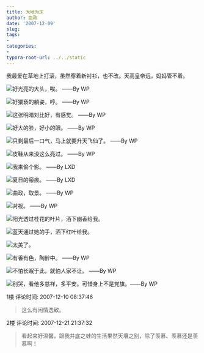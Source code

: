 ```yaml
---
title: 大地为床
author: 曲政
date: '2007-12-09'
slug: 
tags:
- 
categories:
- 
typora-root-url: ../../static
---
```

我最爱在草地上打滚，虽然穿着新衬衫，也不改。天高皇帝远，妈妈管不着。 

![好光亮的大头，唉。 ——By WP](/images/2007-12-09-%E5%A4%A7%E5%9C%B0%E4%B8%BA%E5%BA%8A/006tNbRwgy1g9zhchktgfj30ci0gotb8.jpg)

![好猥亵的躺姿，哼。 ——By WP](/images/2007-12-09-%E5%A4%A7%E5%9C%B0%E4%B8%BA%E5%BA%8A/006tNbRwgy1g9zhcgtnozj30m80godki.jpg)

![这张明暗对比好，有感觉。 ——By WP](/images/2007-12-09-%E5%A4%A7%E5%9C%B0%E4%B8%BA%E5%BA%8A/006tNbRwgy1g9zhch7b2mj30m80gotch.jpg)

![好大的脸，好小的眼。 ——By WP](/images/2007-12-09-%E5%A4%A7%E5%9C%B0%E4%B8%BA%E5%BA%8A/006tNbRwgy1g9zhcihu5yj30m80gowhy.jpg)

![只剩最后一口气，马上就要升天飞仙了。 ——By WP](/images/2007-12-09-%E5%A4%A7%E5%9C%B0%E4%B8%BA%E5%BA%8A/006tNbRwgy1g9zhcl3bcvj30m80goaf1.jpg)

![皮鞋从来没这么亮过。 ——By WP](/images/2007-12-09-%E5%A4%A7%E5%9C%B0%E4%B8%BA%E5%BA%8A/006tNbRwgy1g9zhcm4rzkj30m80goq73.jpg)

![我来偷个影。 ——By LXD](/images/2007-12-09-%E5%A4%A7%E5%9C%B0%E4%B8%BA%E5%BA%8A/006tNbRwgy1g9zhcndva6j30m80godix.jpg)

![夏日的瘢痕。 ——By LXD](/images/2007-12-09-%E5%A4%A7%E5%9C%B0%E4%B8%BA%E5%BA%8A/006tNbRwgy1g9zhcnylduj30m80gotbv.jpg)

![曲政，取景。 ——By WP](/images/2007-12-09-%E5%A4%A7%E5%9C%B0%E4%B8%BA%E5%BA%8A/006tNbRwgy1g9zhcpvbw0j30m80go43f.jpg)

![对视。 ——By WP](/images/2007-12-09-%E5%A4%A7%E5%9C%B0%E4%B8%BA%E5%BA%8A/006tNbRwgy1g9zhcja6uaj30m80gojvd.jpg)

![阳光透过桂花的叶片，洒下幽香给我。](/images/2007-12-09-%E5%A4%A7%E5%9C%B0%E4%B8%BA%E5%BA%8A/006tNbRwgy1g9zhckc94dj30m80go42w.jpg)

![蓝天通过她的手，洒下红叶给我。](/images/2007-12-09-%E5%A4%A7%E5%9C%B0%E4%B8%BA%E5%BA%8A/006tNbRwgy1g9zhcmxadgj30m80go0vh.jpg)

![太美了。](/images/2007-12-09-%E5%A4%A7%E5%9C%B0%E4%B8%BA%E5%BA%8A/006tNbRwgy1g9zhcjmtcej30m80gowgt.jpg)

![有香有色，陶醉中。 ——By WP](/images/2007-12-09-%E5%A4%A7%E5%9C%B0%E4%B8%BA%E5%BA%8A/006tNbRwgy1g9zhcobx3jj30m80gon0n.jpg)

![不怕长眠于此，就怕人家不让。 ——By WP](/images/2007-12-09-%E5%A4%A7%E5%9C%B0%E4%B8%BA%E5%BA%8A/006tNbRwgy1g9zhcoww5oj30m80go42f.jpg)

![别哭，看他多慈祥，多平安。可惜身上不是党旗。——By WP](/images/2007-12-09-%E5%A4%A7%E5%9C%B0%E4%B8%BA%E5%BA%8A/006tNbRwgy1g9zhcqt6bqj30m80go42q.jpg)
                                                                                            
1楼 评论时间: 2007-12-10 08:37:46

> 这么有闲情逸致。 

2楼 评论时间: 2007-12-21 21:37:32

> 看起来好温馨，跟我井底之蛙的生活果然天壤之别，除了羡慕、羡慕还是羡慕啊！ 

